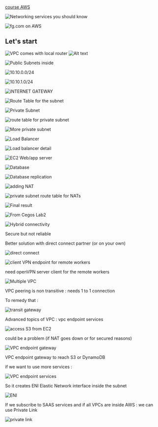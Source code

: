 [course AWS](https://www.youtube.com/watch?v=XZbvQWkpJTI)

![Networking services you should know](image-1.png)


![fg.com on AWS](image-2.png)

## Let's start


![VPC comes with local router](image-3.png)
![Alt text](image-15.png)

![Public Subnets inside](image-4.png)

![10.10.0.0/24](image-5.png)

![10.10.1.0/24](image-6.png)

![iNTERNET GATEWAY](image-7.png)

![Route Table for the subnet](image-8.png)

![Private Subnet](image-9.png)

![route table for private subnet](image-10.png)

![More private subnet](image-11.png)

![Load Balancer](image-12.png)

![Load balancer detail](image-17.png)

![EC2 Web/app server](image-13.png)

![Database](image-14.png)

![Database replication](image-16.png)

![adding NAT](image-18.png)

![private subnet route table for NATs](image-19.png)

![Final result](image-31.png)

![From Cegos Lab2](image-30.png)

![Hybrid connectivity](image-20.png)

Secure but not reliable

Better solution with direct connect partner (or on your own)

![direct connect](image-21.png)

![client VPN endpoint for remote workers](image-22.png)

need openVPN server client for the remote workers

![Multiple VPC](image-23.png)

VPC peering is non transitive : needs 1 to 1 connection

To remedy that :

![transit gateway](image-24.png)

Advanced topics of VPC : vpc endpoint services

![access S3 from EC2](image-25.png)

could be a problem (if NAT goes down or for secured reasons)

![VPC endpoint gateway](image-26.png)

VPC endpoint gateway to reach S3 or DynamoDB

if we want to use more services : 

![VPC endpoint services](image-27.png)

So it creates ENI Elastic Network interface inside the subnet

![ENI](image-28.png)

If we subscribe to SAAS services and if all VPCs are inside AWS : we can use Private Link

![private link](image-29.png)


